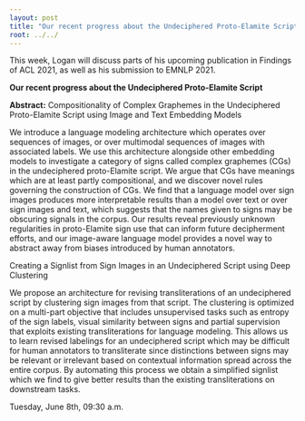 ```yaml
---
layout: post
title: "Our recent progress about the Undeciphered Proto-Elamite Script"
root: ../../
---
```

This week, Logan will discuss parts of his upcoming publication in Findings of ACL 2021, as well as his submission to EMNLP 2021.

**Our recent progress about the Undeciphered Proto-Elamite Script**

**Abstract:**
Compositionality of Complex Graphemes in the Undeciphered Proto-Elamite Script using Image and Text Embedding Models

We introduce a language modeling architecture which operates over sequences of images, or over multimodal sequences of images with associated labels. We use this architecture alongside other embedding models to investigate a category of signs called complex graphemes (CGs) in the undeciphered proto-Elamite script. We argue that CGs have meanings which are at least partly compositional, and we discover novel rules governing the construction of CGs. We find that a language model over sign images produces more interpretable results than a model over text or over sign images and text, which suggests that the names given to signs may be obscuring signals in the corpus. Our results reveal previously unknown regularities in proto-Elamite sign use that can inform future decipherment efforts, and our image-aware language model provides a novel way to abstract away from biases introduced by human annotators.

Creating a Signlist from Sign Images in an Undeciphered Script using Deep Clustering

We propose an architecture for revising transliterations of an undeciphered script by clustering sign images from that script. The clustering is optimized on a multi-part objective that includes unsupervised tasks such as entropy of the sign labels, visual similarity between signs and partial supervision that exploits existing transliterations for language modeling. This allows us to learn revised labelings for an undeciphered script which may be difficult for human annotators to transliterate since distinctions between signs may be relevant or irrelevant based on contextual information spread across the entire corpus. By automating this process we obtain a simplified signlist which we find to give better results than the existing transliterations on downstream tasks. 


Tuesday, June 8th, 09:30 a.m.
